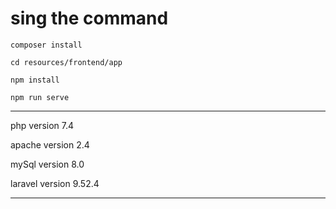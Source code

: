 <h1>sing the command</h1>

    composer install

    cd resources/frontend/app

    npm install 

    npm run serve

------------------------------------------------------------------------------------------------------------------------

php version 7.4

apache version 2.4

mySql version 8.0

laravel version 9.52.4

------------------------------------------------------------------------------------------------------------------------
